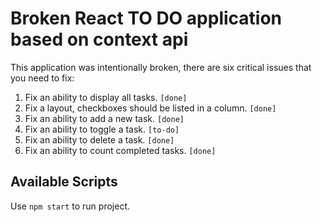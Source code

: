# Broken React TO DO application based on context api

This application was intentionally broken, there are six critical issues that you need to fix:

1. Fix an ability to display all tasks. `[done]`
2. Fix a layout, checkboxes should be listed in a column. `[done]`
3. Fix an ability to add a new task. `[done]`
4. Fix an ability to toggle a task. `[to-do]`
5. Fix an ability to delete a task. `[done]`
6. Fix an ability to count completed tasks. `[done]`

## Available Scripts

Use `npm start` to run project.
